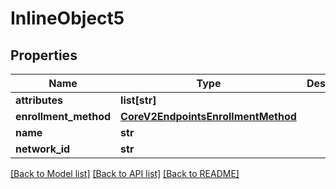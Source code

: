 # InlineObject5

## Properties
Name | Type | Description | Notes
------------ | ------------- | ------------- | -------------
**attributes** | **list[str]** |  | 
**enrollment_method** | [**CoreV2EndpointsEnrollmentMethod**](CoreV2EndpointsEnrollmentMethod.md) |  | 
**name** | **str** |  | 
**network_id** | **str** |  | 

[[Back to Model list]](../README.md#documentation-for-models) [[Back to API list]](../README.md#documentation-for-api-endpoints) [[Back to README]](../README.md)


